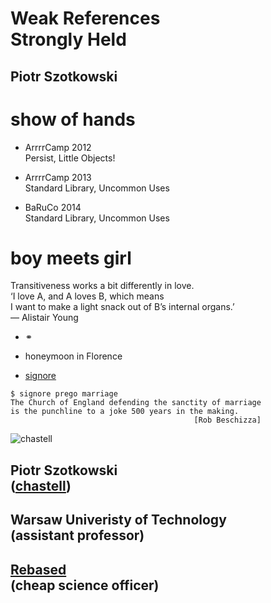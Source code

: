 # Weak References<br />Strongly Held

## Piotr Szotkowski


# show of hands

* ArrrrCamp 2012<br />Persist, Little Objects!
<!-- .element: class="fragment" -->

* ArrrrCamp 2013<br />Standard Library, Uncommon Uses
<!-- .element: class="fragment" -->

* BaRuCo 2014<br />Standard Library, Uncommon Uses
<!-- .element: class="fragment" -->


# boy meets girl

<p class='fragment quote'>Transitiveness works a bit differently in love.<br />
‘I love A, and A loves B, which means<br />
I want to make a light snack out of B’s internal organs.’<br />
— Alistair Young</p>

* ⚭
<!-- .element: class="fragment" -->

* honeymoon in Florence
<!-- .element: class="fragment" -->

* [signore](https://github.com/chastell/signore)
<!-- .element: class="fragment" -->

```no-highlight
$ signore prego marriage
The Church of England defending the sanctity of marriage
is the punchline to a joke 500 years in the making.
                                         [Rob Beschizza]
```
<!-- .element: class="fragment" -->


![chastell](img/chastell.png)

## Piotr Szotkowski<br />([chastell](http://chastell.net))
## Warsaw Univeristy of Technology<br />(assistant professor)
## [Rebased](http://rebased.pl)<br />(cheap science officer)
